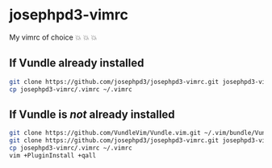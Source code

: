 # josephpd3-vimrc
My vimrc of choice :boom: :boom: :boom:

## If Vundle already installed
```bash
git clone https://github.com/josephpd3/josephpd3-vimrc.git josephpd3-vimrc
cp josephpd3-vimrc/.vimrc ~/.vimrc
```

## If Vundle is _not_ already installed
```bash
git clone https://github.com/VundleVim/Vundle.vim.git ~/.vim/bundle/Vundle.vim
git clone https://github.com/josephpd3/josephpd3-vimrc.git josephpd3-vimrc
cp josephpd3-vimrc/.vimrc ~/.vimrc
vim +PluginInstall +qall
```
